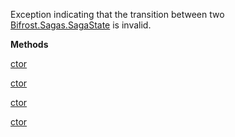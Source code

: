 Exception indicating that the transition between two [Bifrost.Sagas.SagaState](Bifrost.Sagas.SagaState) is invalid.

**Methods**

[ctor](Bifrost.Sagas.Exceptions.InvalidSagaStateTransitionException.ctor)


[ctor](Bifrost.Sagas.Exceptions.InvalidSagaStateTransitionException.ctor)


[ctor](Bifrost.Sagas.Exceptions.InvalidSagaStateTransitionException.ctor)


[ctor](Bifrost.Sagas.Exceptions.InvalidSagaStateTransitionException.ctor)
